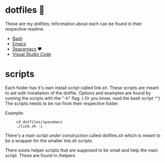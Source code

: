 # dotfiles :metal:
These are my dotfiles; Information about each can be found in their respective readme.

* [Bash](bash/README.md)
* [Emacs](emacs/README.md)
* [Spacemacs](spacemacs/README.md) :heart:
* [Visual Studio Code](VScode/README.md)

# scripts
Each folder has it's own install script called link.sh.
These scripts are meant to aid with installation of the dotfile.
Options and examples are found by running the scripts with the "-h" flag. ( Or you know, read the bash script ^^)
The scripts needs to be run from their respective folder.

Example:
```
     cd dotfiles/spacemacs
     ./link.sh -i
```

There's a main script *under construction* called dotfiles.sh which is meant to be a wrapper for the smaller link.sh scripts.

There exists helper scripts that are supposed to be small and help the main script. These are found in /helpers
